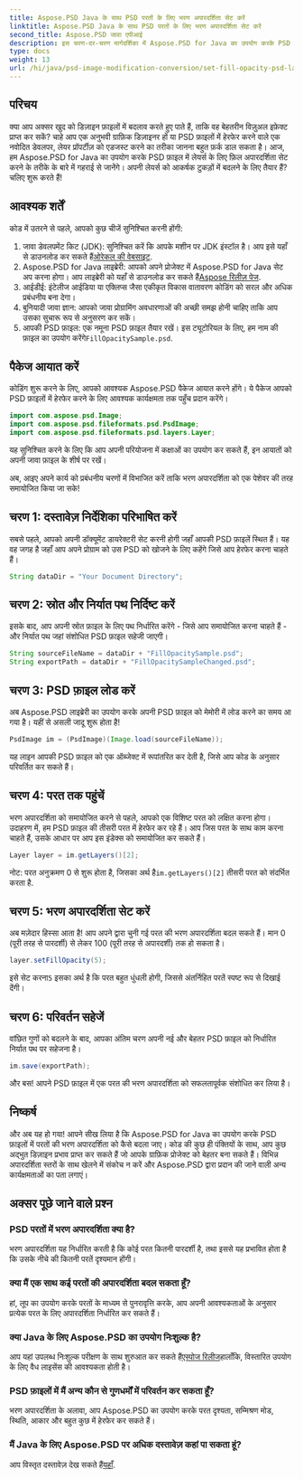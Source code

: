```yaml
---
title: Aspose.PSD Java के साथ PSD परतों के लिए भरण अपारदर्शिता सेट करें
linktitle: Aspose.PSD Java के साथ PSD परतों के लिए भरण अपारदर्शिता सेट करें
second_title: Aspose.PSD जावा एपीआई
description: इस चरण-दर-चरण मार्गदर्शिका में Aspose.PSD for Java का उपयोग करके PSD परतों के लिए भरण अपारदर्शिता सेट करना सीखें। अपने ग्राफ़िक डिज़ाइन प्रोजेक्ट को कुशलतापूर्वक बढ़ाएँ।
type: docs
weight: 13
url: /hi/java/psd-image-modification-conversion/set-fill-opacity-psd-layers/
---
```

## परिचय
क्या आप अक्सर खुद को डिज़ाइन फ़ाइलों में बदलाव करते हुए पाते हैं, ताकि वह बेहतरीन विज़ुअल इफ़ेक्ट प्राप्त कर सकें? चाहे आप एक अनुभवी ग्राफ़िक डिज़ाइनर हों या PSD फ़ाइलों में हेरफेर करने वाले एक नवोदित डेवलपर, लेयर प्रॉपर्टीज़ को एडजस्ट करने का तरीका जानना बहुत फ़र्क डाल सकता है। आज, हम Aspose.PSD for Java का उपयोग करके PSD फ़ाइल में लेयर्स के लिए फ़िल अपारदर्शिता सेट करने के तरीके के बारे में गहराई से जानेंगे। अपनी लेयर्स को आकर्षक टुकड़ों में बदलने के लिए तैयार हैं? चलिए शुरू करते हैं!
## आवश्यक शर्तें
कोड में उतरने से पहले, आपको कुछ चीजें सुनिश्चित करनी होंगी:
1.  जावा डेवलपमेंट किट (JDK): सुनिश्चित करें कि आपके मशीन पर JDK इंस्टॉल है। आप इसे यहाँ से डाउनलोड कर सकते हैं[ओरेकल की वेबसाइट](https://www.oracle.com/java/technologies/javase-downloads.html).
2.  Aspose.PSD for Java लाइब्रेरी: आपको अपने प्रोजेक्ट में Aspose.PSD for Java सेट अप करना होगा। आप लाइब्रेरी को यहाँ से डाउनलोड कर सकते हैं[Aspose रिलीज़ पेज](https://releases.aspose.com/psd/java/).
3. आईडीई: इंटेलीज आईडिया या एक्लिप्स जैसा एकीकृत विकास वातावरण कोडिंग को सरल और अधिक प्रबंधनीय बना देगा।
4. बुनियादी जावा ज्ञान: आपको जावा प्रोग्रामिंग अवधारणाओं की अच्छी समझ होनी चाहिए ताकि आप उसका सुचारू रूप से अनुसरण कर सकें।
5.  आपकी PSD फ़ाइल: एक नमूना PSD फ़ाइल तैयार रखें। इस ट्यूटोरियल के लिए, हम नाम की फ़ाइल का उपयोग करेंगे`FillOpacitySample.psd`.
## पैकेज आयात करें
कोडिंग शुरू करने के लिए, आपको आवश्यक Aspose.PSD पैकेज आयात करने होंगे। ये पैकेज आपको PSD फ़ाइलों में हेरफेर करने के लिए आवश्यक कार्यक्षमता तक पहुँच प्रदान करेंगे।
```java
import com.aspose.psd.Image;
import com.aspose.psd.fileformats.psd.PsdImage;
import com.aspose.psd.fileformats.psd.layers.Layer;
```
यह सुनिश्चित करने के लिए कि आप अपनी परियोजना में कक्षाओं का उपयोग कर सकते हैं, इन आयातों को अपनी जावा फ़ाइल के शीर्ष पर रखें।

अब, आइए अपने कार्य को प्रबंधनीय चरणों में विभाजित करें ताकि भरण अपारदर्शिता को एक पेशेवर की तरह समायोजित किया जा सके!
## चरण 1: दस्तावेज़ निर्देशिका परिभाषित करें
सबसे पहले, आपको अपनी डॉक्यूमेंट डायरेक्टरी सेट करनी होगी जहाँ आपकी PSD फ़ाइलें स्थित हैं। यह वह जगह है जहाँ आप अपने प्रोग्राम को उस PSD को खोजने के लिए कहेंगे जिसे आप हेरफेर करना चाहते हैं।
```java
String dataDir = "Your Document Directory";
```
## चरण 2: स्रोत और निर्यात पथ निर्दिष्ट करें
इसके बाद, आप अपनी स्रोत फ़ाइल के लिए पथ निर्धारित करेंगे - जिसे आप समायोजित करना चाहते हैं - और निर्यात पथ जहां संशोधित PSD फ़ाइल सहेजी जाएगी।
```java
String sourceFileName = dataDir + "FillOpacitySample.psd";
String exportPath = dataDir + "FillOpacitySampleChanged.psd";
```
## चरण 3: PSD फ़ाइल लोड करें
अब Aspose.PSD लाइब्रेरी का उपयोग करके अपनी PSD फ़ाइल को मेमोरी में लोड करने का समय आ गया है। यहीं से असली जादू शुरू होता है!
```java
PsdImage im = (PsdImage)(Image.load(sourceFileName));
```
यह लाइन आपकी PSD फ़ाइल को एक ऑब्जेक्ट में रूपांतरित कर देती है, जिसे आप कोड के अनुसार परिवर्तित कर सकते हैं।
## चरण 4: परत तक पहुंचें
भरण अपारदर्शिता को समायोजित करने से पहले, आपको एक विशिष्ट परत को लक्षित करना होगा। उदाहरण में, हम PSD फ़ाइल की तीसरी परत में हेरफेर कर रहे हैं। आप जिस परत के साथ काम करना चाहते हैं, उसके आधार पर आप इस इंडेक्स को समायोजित कर सकते हैं।
```java
Layer layer = im.getLayers()[2];
```
 नोट: परत अनुक्रमण 0 से शुरू होता है, जिसका अर्थ है`im.getLayers()[2]` तीसरी परत को संदर्भित करता है.
## चरण 5: भरण अपारदर्शिता सेट करें
अब मज़ेदार हिस्सा आता है! आप अपने द्वारा चुनी गई परत की भरण अपारदर्शिता बदल सकते हैं। मान 0 (पूरी तरह से पारदर्शी) से लेकर 100 (पूरी तरह से अपारदर्शी) तक हो सकता है।
```java
layer.setFillOpacity(5);
```
 इसे सेट करना`5` इसका अर्थ है कि परत बहुत धुंधली होगी, जिससे अंतर्निहित परतें स्पष्ट रूप से दिखाई देंगी।
## चरण 6: परिवर्तन सहेजें
वांछित गुणों को बदलने के बाद, आपका अंतिम चरण अपनी नई और बेहतर PSD फ़ाइल को निर्धारित निर्यात पथ पर सहेजना है।
```java
im.save(exportPath);
```
और बस! आपने PSD फ़ाइल में एक परत की भरण अपारदर्शिता को सफलतापूर्वक संशोधित कर लिया है।
## निष्कर्ष
और अब यह हो गया! आपने सीख लिया है कि Aspose.PSD for Java का उपयोग करके PSD फ़ाइलों में परतों की भरण अपारदर्शिता को कैसे बदला जाए। कोड की कुछ ही पंक्तियों के साथ, आप कुछ अद्भुत डिज़ाइन प्रभाव प्राप्त कर सकते हैं जो आपके ग्राफ़िक प्रोजेक्ट को बेहतर बना सकते हैं। विभिन्न अपारदर्शिता स्तरों के साथ खेलने में संकोच न करें और Aspose.PSD द्वारा प्रदान की जाने वाली अन्य कार्यक्षमताओं का पता लगाएं।
## अक्सर पूछे जाने वाले प्रश्न
### PSD परतों में भरण अपारदर्शिता क्या है?
भरण अपारदर्शिता यह निर्धारित करती है कि कोई परत कितनी पारदर्शी है, तथा इससे यह प्रभावित होता है कि उसके नीचे की कितनी परतें दृश्यमान होंगी।
### क्या मैं एक साथ कई परतों की अपारदर्शिता बदल सकता हूँ?
हां, लूप का उपयोग करके परतों के माध्यम से पुनरावृत्ति करके, आप अपनी आवश्यकताओं के अनुसार प्रत्येक परत के लिए अपारदर्शिता निर्धारित कर सकते हैं।
### क्या Java के लिए Aspose.PSD का उपयोग निःशुल्क है?
 आप यहां उपलब्ध निःशुल्क परीक्षण के साथ शुरुआत कर सकते हैं[एस्पोज रिलीज](https://releases.aspose.com/)हालाँकि, विस्तारित उपयोग के लिए वैध लाइसेंस की आवश्यकता होती है।
### PSD फ़ाइलों में मैं अन्य कौन से गुणधर्मों में परिवर्तन कर सकता हूँ?
भरण अपारदर्शिता के अलावा, आप Aspose.PSD का उपयोग करके परत दृश्यता, सम्मिश्रण मोड, स्थिति, आकार और बहुत कुछ में हेरफेर कर सकते हैं।
### मैं Java के लिए Aspose.PSD पर अधिक दस्तावेज़ कहां पा सकता हूं?
 आप विस्तृत दस्तावेज़ देख सकते हैं[यहाँ](https://reference.aspose.com/psd/java/).